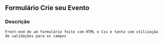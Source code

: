 ## Formulário Crie seu Evento

### Descrição

    Front-end de um formulário feito com HTML e Css e tanta com utilização de validações para os campos
